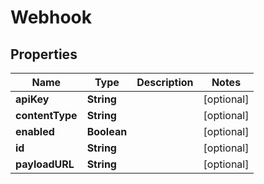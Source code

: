 
# Webhook

## Properties
Name | Type | Description | Notes
------------ | ------------- | ------------- | -------------
**apiKey** | **String** |  |  [optional]
**contentType** | **String** |  |  [optional]
**enabled** | **Boolean** |  |  [optional]
**id** | **String** |  |  [optional]
**payloadURL** | **String** |  |  [optional]



